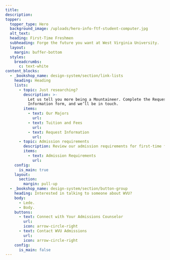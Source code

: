 ```yaml
---
title:
description:
topper:
  topper_type: Hero
  background_image: /uploads/hero-info-ftf-student-computer.jpg
  alt_text:
  heading: First-Time Freshmen
  subheading: Forge the future you want at West Virginia University.
  layout:
    margin: buffer-bottom
  styles:
    breadcrumbs:
      c: text-white
content_blocks:
  - _bookshop_name: design-system/section/link-lists
    heading: Heading
    lists:
      - topic: Just researching?
        description: >-
          Let us tell you more being a Mountaineer. Complete the Request
          Information form, and we’ll be in touch.
        items:
          - text: Our Majors
            url:
          - text: Tuition and Fees
            url:
          - text: Request Information
            url:
      - topic: Admission requirements
        description: Review our admission requirements for first-time freshmen.
        items:
          - text: Admission Requirements
            url:
    config:
      is_main: true
    layout:
      section:
        margin: pull-up
  - _bookshop_name: design-system/section/button-group
    heading: Interested in talking to someone about WVU?
    body:
      - Lede.
      - Body.
    buttons:
      - text: Connect with Your Admissions Counselor
        url:
        icon: arrow-circle-right
      - text: Contact WVU Admissions
        url:
        icon: arrow-circle-right
    config:
      is_main: false
---
```


